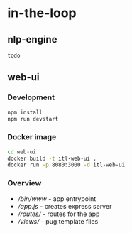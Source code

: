 # in-the-loop


## nlp-engine

`todo`

## web-ui

### Development
``` bash
npm install
npm run devstart
```

### Docker image

``` bash
cd web-ui
docker build -t itl-web-ui .
docker run -p 8080:3000 -d itl-web-ui
```

### Overview
 - _/bin/www_ - app entrypoint
 - _/app.js_ - creates express server
 - _/routes/_ -  routes for the app
 - _/views/_ - pug template files